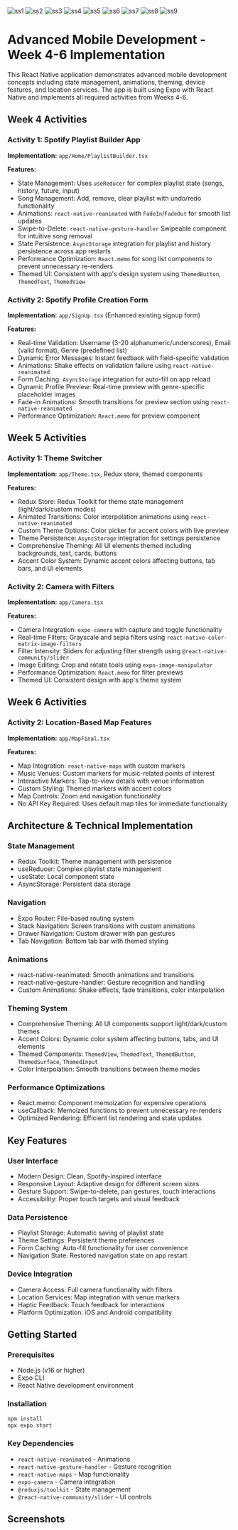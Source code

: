 ![ss1](https://github.com/do-oty/ADVMOBDEV/blob/main/ss1.png)
![ss2](https://github.com/do-oty/ADVMOBDEV/blob/main/ss2.png)
![ss3](https://github.com/do-oty/ADVMOBDEV/blob/main/ss3.png)
![ss4](https://github.com/do-oty/ADVMOBDEV/blob/main/ss4.png)
![ss5](https://github.com/do-oty/ADVMOBDEV/blob/main/ss5.png)
![ss6](https://github.com/do-oty/ADVMOBDEV/blob/main/ss6.png)
![ss7](https://github.com/do-oty/ADVMOBDEV/blob/main/ss7.png)
![ss8](https://github.com/do-oty/ADVMOBDEV/blob/main/ss8.png)
![ss9](https://github.com/do-oty/ADVMOBDEV/blob/main/ss9.png)

# Advanced Mobile Development - Week 4-6 Implementation

This React Native application demonstrates advanced mobile development concepts including state management, animations, theming, device features, and location services. The app is built using Expo with React Native and implements all required activities from Weeks 4-6.

## Week 4 Activities

### Activity 1: Spotify Playlist Builder App
**Implementation:** `app/Home/PlaylistBuilder.tsx`

**Features:**
- State Management: Uses `useReducer` for complex playlist state (songs, history, future, input)
- Song Management: Add, remove, clear playlist with undo/redo functionality
- Animations: `react-native-reanimated` with `FadeIn`/`FadeOut` for smooth list updates
- Swipe-to-Delete: `react-native-gesture-handler` Swipeable component for intuitive song removal
- State Persistence: `AsyncStorage` integration for playlist and history persistence across app restarts
- Performance Optimization: `React.memo` for song list components to prevent unnecessary re-renders
- Themed UI: Consistent with app's design system using `ThemedButton`, `ThemedText`, `ThemedView`

### Activity 2: Spotify Profile Creation Form
**Implementation:** `app/SignUp.tsx` (Enhanced existing signup form)

**Features:**
- Real-time Validation: Username (3-20 alphanumeric/underscores), Email (valid format), Genre (predefined list)
- Dynamic Error Messages: Instant feedback with field-specific validation
- Animations: Shake effects on validation failure using `react-native-reanimated`
- Form Caching: `AsyncStorage` integration for auto-fill on app reload
- Dynamic Profile Preview: Real-time preview with genre-specific placeholder images
- Fade-in Animations: Smooth transitions for preview section using `react-native-reanimated`
- Performance Optimization: `React.memo` for preview component

## Week 5 Activities

### Activity 1: Theme Switcher
**Implementation:** `app/Theme.tsx`, Redux store, themed components

**Features:**
- Redux Store: Redux Toolkit for theme state management (light/dark/custom modes)
- Animated Transitions: Color interpolation animations using `react-native-reanimated`
- Custom Theme Options: Color picker for accent colors with live preview
- Theme Persistence: `AsyncStorage` integration for settings persistence
- Comprehensive Theming: All UI elements themed including backgrounds, text, cards, buttons
- Accent Color System: Dynamic accent colors affecting buttons, tab bars, and UI elements

### Activity 2: Camera with Filters
**Implementation:** `app/Camera.tsx`

**Features:**
- Camera Integration: `expo-camera` with capture and toggle functionality
- Real-time Filters: Grayscale and sepia filters using `react-native-color-matrix-image-filters`
- Filter Intensity: Sliders for adjusting filter strength using `@react-native-community/slider`
- Image Editing: Crop and rotate tools using `expo-image-manipulator`
- Performance Optimization: `React.memo` for filter previews
- Themed UI: Consistent design with app's theme system

## Week 6 Activities

### Activity 2: Location-Based Map Features
**Implementation:** `app/MapFinal.tsx`

**Features:**
- Map Integration: `react-native-maps` with custom markers
- Music Venues: Custom markers for music-related points of interest
- Interactive Markers: Tap-to-view details with venue information
- Custom Styling: Themed markers with accent colors
- Map Controls: Zoom and navigation functionality
- No API Key Required: Uses default map tiles for immediate functionality

## Architecture & Technical Implementation

### State Management
- Redux Toolkit: Theme management with persistence
- useReducer: Complex playlist state management
- useState: Local component state
- AsyncStorage: Persistent data storage

### Navigation
- Expo Router: File-based routing system
- Stack Navigation: Screen transitions with custom animations
- Drawer Navigation: Custom drawer with pan gestures
- Tab Navigation: Bottom tab bar with themed styling

### Animations
- react-native-reanimated: Smooth animations and transitions
- react-native-gesture-handler: Gesture recognition and handling
- Custom Animations: Shake effects, fade transitions, color interpolation

### Theming System
- Comprehensive Theming: All UI components support light/dark/custom themes
- Accent Colors: Dynamic color system affecting buttons, tabs, and UI elements
- Themed Components: `ThemedView`, `ThemedText`, `ThemedButton`, `ThemedSurface`, `ThemedInput`
- Color Interpolation: Smooth transitions between theme modes

### Performance Optimizations
- React.memo: Component memoization for expensive operations
- useCallback: Memoized functions to prevent unnecessary re-renders
- Optimized Rendering: Efficient list rendering and state updates

## Key Features

### User Interface
- Modern Design: Clean, Spotify-inspired interface
- Responsive Layout: Adaptive design for different screen sizes
- Gesture Support: Swipe-to-delete, pan gestures, touch interactions
- Accessibility: Proper touch targets and visual feedback

### Data Persistence
- Playlist Storage: Automatic saving of playlist state
- Theme Settings: Persistent theme preferences
- Form Caching: Auto-fill functionality for user convenience
- Navigation State: Restored navigation state on app restart

### Device Integration
- Camera Access: Full camera functionality with filters
- Location Services: Map integration with venue markers
- Haptic Feedback: Touch feedback for interactions
- Platform Optimization: iOS and Android compatibility

## Getting Started

### Prerequisites
- Node.js (v16 or higher)
- Expo CLI
- React Native development environment

### Installation
```bash
npm install
npx expo start
```

### Key Dependencies
- `react-native-reanimated` - Animations
- `react-native-gesture-handler` - Gesture recognition
- `react-native-maps` - Map functionality
- `expo-camera` - Camera integration
- `@reduxjs/toolkit` - State management
- `@react-native-community/slider` - UI controls

## Screenshots
